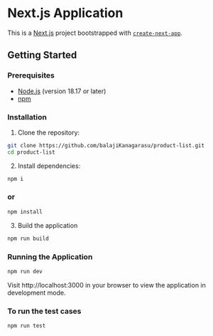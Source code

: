 # Next.js Application

This is a [Next.js](https://nextjs.org/) project bootstrapped with [`create-next-app`](https://github.com/vercel/next.js/tree/canary/packages/create-next-app).

## Getting Started

### Prerequisites

- [Node.js](https://nodejs.org/) (version 18.17 or later)
- [npm](https://www.npmjs.com/)

### Installation

1. Clone the repository:

```bash
git clone https://github.com/balajiKanagarasu/product-list.git
cd product-list

```

2. Install dependencies:

```bash
npm i
```

### or

```bash
npm install
```

3. Build the application

```bash
npm run build
```

### Running the Application

```bash
npm run dev
```

Visit http://localhost:3000 in your browser to view the application in development mode.

### To run the test cases

```bash
npm run test
```
